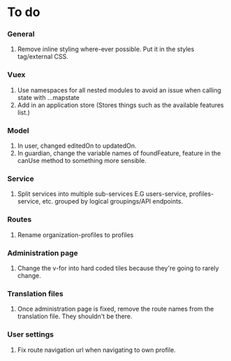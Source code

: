 To do
=====

### General
1. Remove inline styling where-ever possible. Put it in the styles tag/external CSS.

### Vuex
1. Use namespaces for all nested modules to avoid an issue when calling state with ...mapstate
2. Add in an application store (Stores things such as the available features list.)

### Model
1. In user, changed editedOn to updatedOn.
2. In guardian, change the variable names of foundFeature, feature in the canUse method to something more sensible.

### Service
1. Split services into multiple sub-services
   E.G users-service, profiles-service, etc.
   grouped by logical groupings/API endpoints.

### Routes
1. Rename organization-profiles to profiles

### Administration page
1. Change the v-for into hard coded tiles because they're going to rarely change.

### Translation files
1. Once administration page is fixed, remove the route names from the translation file. They shouldn't be there.

### User settings
1. Fix route navigation url when navigating to own profile.

